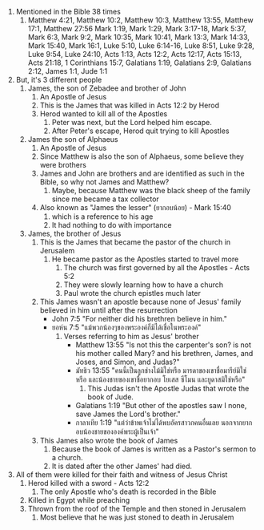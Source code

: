 1. Mentioned in the Bible 38 times
    1. Matthew 4:21,  Matthew 10:2,  Matthew 10:3,  Matthew 13:55,   Matthew 17:1,  Matthew 27:56  Mark 1:19,  Mark 1:29,  Mark 3:17-18,  Mark 5:37,  Mark 6:3,  Mark 9:2,  Mark 10:35,  Mark 10:41,  Mark 13:3,  Mark 14:33,  Mark 15:40,  Mark 16:1,  Luke 5:10,  Luke 6:14-16,  Luke 8:51,  Luke 9:28,  Luke 9:54,  Luke 24:10,  Acts 1:13,  Acts 12:2,  Acts 12:17,  Acts 15:13,  Acts 21:18,  1 Corinthians 15:7,  Galatians 1:19,   Galatians 2:9,  Galatians 2:12,  James 1:1,  Jude 1:1
2. But, it's 3 different people
    1. James, the son of Zebadee and brother of John
        1. An Apostle of Jesus
        2. This is the James that was killed in Acts 12:2 by Herod
        3. Herod wanted to kill all of the Apostles
            1. Peter was next, but the Lord helped him escape.
            2. After Peter's escape, Herod quit trying to kill Apostles
    2. James the son of Alphaeus
        1. An Apostle of Jesus
        2. Since Matthew is also the son of Alphaeus, some believe they were brothers
        3. James and John are brothers and are identified as such in the Bible, so why not James and Matthew?
            1. Maybe, because Matthew was the black sheep of the family since me became a tax collector
        4. Also known as "James the lesser" (ยากอบน้อย) - Mark 15:40
            1. which is a reference to his age 
            2. It had nothing to do with importance
    3. James, the brother of Jesus
        1. This is the James that became the pastor of the church in Jerusalem
            1. He became pastor as the Apostles started to travel more
                1. The church was first governed by all the Apostles - Acts 5:2
                2. They were slowly learning how to have a church
                3. Paul wrote the church epistles much later
        2. This James wasn't an apostle because none of Jesus' family believed in him until after the resurrection
            - John 7:5 "For neither did his brethren believe in him."
            - ยอห์น 7:5 "แม้พวกน้องๆของพระองค์ก็มิได้เชื่อในพระองค์"
                1. Verses referring to him as Jesus' brother
                    - Matthew 13:55 "Is not this the carpenter's son? is not his mother called Mary? and his brethren, James, and Joses, and Simon, and Judas?"
                    - มัทธิว 13:55 "คนนี้เป็นลูกช่างไม้มิใช่หรือ มารดาของเขาชื่อมารีย์มิใช่หรือ และน้องชายของเขาชื่อยากอบ โยเสส ซีโมน และยูดาสมิใช่หรือ"
                        1. This Judas isn't the Apostle Judas that wrote the book of Jude.
                    - Galatians 1:19 "But other of the apostles saw I none, save James the Lord's brother."
                    - กาลาเทีย 1:19 "แต่ว่าข้าพเจ้าไม่ได้พบอัครสาวกคนอื่นเลย นอกจากยากอบน้องชายขององค์พระผู้เป็นเจ้า"
        3. This James also wrote the book of James
            1. Because the book of James is written as a Pastor's sermon to a church.
            2. It is dated after the other James' had died.
3. All of them were killed for their faith and witness of Jesus Christ
    1. Herod killed with a sword - Acts 12:2
        1. The only Apostle who's death is recorded in the Bible
    2. Killed in Egypt while preaching
    3. Thrown from the roof of the Temple and then stoned in Jerusalem
        1. Most believe that he was just stoned to death in Jerusalem